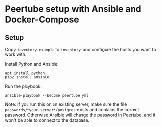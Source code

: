 # Peertube setup with Ansible and Docker-Compose

## Setup

Copy `inventory.example` to `inventory`, and configure the hosts you want to work with.

Install Python and Ansible:

    apt install python
    pip2 install ansible

Run the playbook:

    ansible-playbook --become peertube.yml

Note: If you run this on an existing server, make sure the file `passwords/*your-server*/postgres` exists and contains the correct password. Otherwise Ansible will change the password in Peertube, and it won't be able to connect to the database.
